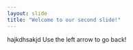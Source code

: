 ```yaml
---
layout: slide
title: "Welcome to our second slide!"
---
```

hajkdhsakjd
Use the left arrow to go back!
